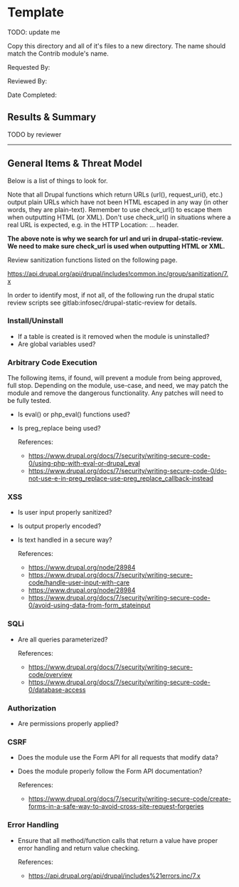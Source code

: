 # Template

TODO: update me

Copy this directory and all of it's files to a new directory. The name should
match the Contrib module's name.


Requested By:

Reviewed By:

Date Completed:


## Results & Summary

TODO by reviewer

---

## General Items & Threat Model

Below is a list of things to look for.

Note that all Drupal functions which return URLs (url(), request_uri(), etc.)
output plain URLs which have not been HTML escaped in any way (in other words,
they are plain-text). Remember to use check_url() to escape them when
outputting HTML (or XML). Don't use check_url() in situations where a real URL
is expected, e.g. in the HTTP Location: ... header.

**The above note is why we search for url and uri in drupal-static-review. We
need to make sure check_url is used when outputting HTML or XML.**

Review sanitization functions listed on the following page.

https://api.drupal.org/api/drupal/includes!common.inc/group/sanitization/7.x


In order to identify most, if not all, of the following run the drupal static
review scripts see gitlab:infosec/drupal-static-review for details.


### Install/Uninstall ###

- If a table is created is it removed when the module is uninstalled?
- Are global variables used?


### Arbitrary Code Execution ###

The following items, if found, will prevent a module from being approved, full
stop. Depending on the module, use-case, and need, we may patch the module and
remove the dangerous functionality. Any patches will need to be fully tested.

- Is eval() or php_eval() functions used?

- Is preg_replace being used?

    References:
    - https://www.drupal.org/docs/7/security/writing-secure-code-0/using-php-with-eval-or-drupal_eval
    - https://www.drupal.org/docs/7/security/writing-secure-code-0/do-not-use-e-in-preg_replace-use-preg_replace_callback-instead


### XSS ###

- Is user input properly sanitized?
- Is output properly encoded?
- Is text handled in a secure way? 

    References:
    - https://www.drupal.org/node/28984
    - https://www.drupal.org/docs/7/security/writing-secure-code/handle-user-input-with-care
    - https://www.drupal.org/node/28984
    - https://www.drupal.org/docs/7/security/writing-secure-code-0/avoid-using-data-from-form_stateinput


### SQLi ###

- Are all queries parameterized?

    References:
    - https://www.drupal.org/docs/7/security/writing-secure-code/overview
    - https://www.drupal.org/docs/7/security/writing-secure-code-0/database-access


### Authorization ###

- Are permissions properly applied?
 

### CSRF ###

- Does the module use the Form API for all requests that modify data?
- Does the module properly follow the Form API documentation?

    References:
    - https://www.drupal.org/docs/7/security/writing-secure-code/create-forms-in-a-safe-way-to-avoid-cross-site-request-forgeries


### Error Handling ###

- Ensure that all method/function calls that return a value have proper error
  handling and return value checking. 

    References:
    - https://api.drupal.org/api/drupal/includes%21errors.inc/7.x